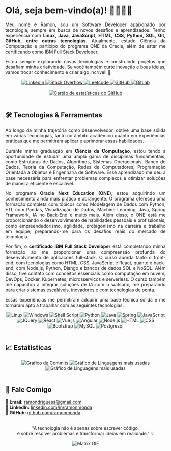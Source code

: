 # Olá, seja bem-vindo(a)! 👨🏻‍💻🌐

<div>
    <div align="justify">
        <p>Meu nome é Ramon, sou um Software Developer apaixonado por tecnologia, sempre em busca de novos desafios e aprendizados. Tenho experiência com <strong style="font-weight: bold;">Linux, Java, JavaScript, HTML, CSS, Python, SQL, Git, GitHub, entre outras tecnologias</strong>. Atualmente, estudo Ciência da Computação e participo do programa ONE da Oracle, além de estar me certificando como IBM Full Stack Developer.</p>
    </div>
    <div align="justify">
        <p>Estou sempre explorando novas tecnologias e construindo projetos que desafiam minha criatividade. Se você também curte inovação e boas ideias, vamos trocar conhecimento e criar algo incrível! 🚀
        </p>
    </div>
</div>

<div align="center">
    <a href="https://www.linkedin.com/in/ramonmonda/">
        <img src="https://img.shields.io/badge/LinkedIn-0077B5?style=for-the-badge&logo=linkedin&logoColor=white" alt="LinkedIn"/>
    </a>
    <a href="https://stackoverflow.com/users/22734723/ramonmonda">
        <img src="https://img.shields.io/badge/Stack_Overflow-FE7A16?style=for-the-badge&logo=stack-overflow&logoColor=white" alt="Stack Overflow"/>
    </a>
    <a href="https://leetcode.com/u/ramonmonda/">
        <img src="https://img.shields.io/badge/-LeetCode-FFA116?style=for-the-badge&logo=LeetCode&logoColor=black" alt="Leetcode"/>
    <!-- </a> -->
    <a href="https://github.com/ramonmonda">
        <img src="https://img.shields.io/badge/GitHub-100000?style=for-the-badge&logo=github&logoColor=white" alt="GitHub"/>
    </a>
    <a href="https://gitlab.com/ramonmonda">
        <img src="https://img.shields.io/badge/GitLab-330F63?style=for-the-badge&logo=gitlab&logoColor=white" alt="GitLab"/>
    </a>
</div><br>

<div align="center">
    <a href="https://github.com/ramonmonda/github-readme-stats">
        <img src="https://github-readme-stats.vercel.app/api?username=ramonmonda&show_icons=true&theme=vue" alt="Cartão de estatísticas do GitHub"/>
    </a>
</div><br>

## 🛠️ Tecnologias & Ferramentas

<div>
    <div align="justify">
        <p>Ao longo da minha trajetória como desenvolvedor, obtive uma base sólida em várias tecnologias, tanto no âmbito acadêmico quanto em experiências práticas que me permitiram aplicar e aprimorar essas habilidades.</p>
    </div>
    <div align="justify">
        <p>Durante minha graduação em <strong style="font-weight: bold;">Ciência da Computação</strong>, estou tendo a oportunidade de estudar uma ampla gama de disciplinas fundamentais, como Estruturas de Dados, Algoritmos, Sistemas Operacionais, Banco de Dados, Teoria da Computação, Redes de Computadores, Programação Orientada a Objetos e Engenharia de Software. Esse aprendizado me deu a base necessária para enfrentar problemas complexos e otimizar soluções de maneira eficiente e escalável.</p>
    </div>
    <div align="justify">
        <p>No programa <strong style="font-weight: bold;">Oracle Next Education (ONE)</strong>, estou adquirindo um conhecimento ainda mais prático e abrangente. O programa ofereceu uma formação completa com tópicos como Modelagem de Dados com Python, ETL com Pandas, Visualização de Dados, Machine Learning, Java, Spring Framework, IA no Back-End e muito mais. Além disso, o ONE está me proporcionando o desenvolvimento de habilidades pessoais e profissionais, como empreendedorismo, agilidade, protagonismo na carreira e trabalho em equipe, preparando-me para os desafios reais do mercado de tecnologia.</p>
    </div>
    <div align="justify">
        <p>Por fim, o <strong style="font-weight: bold;">certificado IBM Full Stack Developer</strong> está completando minha formação ao me proporcionar uma compreensão profunda do desenvolvimento de aplicações full-stack. O curso aborda tanto o front-end, com tecnologias como HTML, CSS, JavaScript e React, quanto o back-end, com Node.js, Python, Django e bancos de dados SQL e NoSQL. Além disso, tive contato com conceitos essenciais como computação em nuvem, DevOps, Docker, Kubernetes, microsserviços e serverless. O curso também me capacitou a integrar soluções de IA com o watsonx, me preparando para criar sistemas escaláveis, inovadores e com tecnologias de ponta.</p>
    </div>
    <div align="justify">
        <p>Essas experiências me permitiram adquirir uma base técnica sólida e me tornaram apto a trabalhar com as seguintes tecnologias:</p>
    </div>
</div>

<div align="center">
    <img src="https://img.shields.io/badge/Linux-FCC624?style=for-the-badge&logo=linux&logoColor=black" alt="Linux"/>
    <img src="https://img.shields.io/badge/Windows-0078D6?style=for-the-badge&logo=windows&logoColor=white" alt="Windows"/>
    <img src="https://img.shields.io/badge/Shell_Script-121011?style=for-the-badge&logo=gnu-bash&logoColor=white" alt="Shell Script"/>
    <img src="https://img.shields.io/badge/Python-3776AB?style=for-the-badge&logo=python&logoColor=white" alt="Python"/>
    <img src="https://img.shields.io/badge/Java-ED8B00?style=for-the-badge&logo=openjdk&logoColor=white" alt="Java"/>
    <img src="https://img.shields.io/badge/Spring-6DB33F?style=for-the-badge&logo=spring&logoColor=white" alt="Spring"/>
    <img src="https://img.shields.io/badge/JavaScript-F7DF1E?style=for-the-badge&logo=javascript&logoColor=black" alt="JavaScript"/>
    <img src="https://img.shields.io/badge/jQuery-0769AD?style=for-the-badge&logo=jquery&logoColor=white" alt="JQuery"/>
    <img src="https://img.shields.io/badge/React-20232A?style=for-the-badge&logo=react&logoColor=61DAFB" alt="React"/>
    <img src="https://img.shields.io/badge/Vue.js-35495E?style=for-the-badge&logo=vue.js&logoColor=4FC08D" alt="Vue.js"/>
    <img src="https://img.shields.io/badge/Angular-DD0031?style=for-the-badge&logo=angular&logoColor=white" alt="Angular"/>
    <img src="https://img.shields.io/badge/Node.js-43853D?style=for-the-badge&logo=node.js&logoColor=white" alt="Node.js"/>
    <img src="https://img.shields.io/badge/HTML5-E34F26?style=for-the-badge&logo=html5&logoColor=white" alt="HTML"/>
    <img src="https://img.shields.io/badge/CSS3-1572B6?style=for-the-badge&logo=css3&logoColor=white" alt="CSS"/>
    <img src="https://img.shields.io/badge/Bootstrap-563D7C?style=for-the-badge&logo=bootstrap&logoColor=white" alt="Bootstrap"/>
    <img src="https://img.shields.io/badge/MySQL-00000F?style=for-the-badge&logo=mysql&logoColor=white" alt="MySQL"/>
    <img src="https://img.shields.io/badge/PostgreSQL-316192?style=for-the-badge&logo=postgresql&logoColor=white" alt="Postgresql"/>
</div><br>

## 📈 Estatísticas

<div align="center">
    <img src="https://github-profile-summary-cards.vercel.app/api/cards/profile-details?username=ramonmonda&show_icons=true&theme=vue&card_width=700px" alt="Gráfico de Commits"/>
    <img src="https://github-readme-streak-stats.herokuapp.com/?user=ramonmonda&theme=vue&card_width=700px" alt="Gráfico de Linguagens mais usadas"/>
    <img src="https://github-readme-stats.vercel.app/api/top-langs/?username=ramonmonda&show_icons=true&theme=vue&card_width=700px" alt="Gráfico de Linguagens mais usadas"/>
</div><br>

## 💬 Fale Comigo

📧 **Email:** [ramondriguess@gmail.com](mailto:ramondriguess@gmail.com)  
🔗 **LinkedIn:** [linkedin.com/in/ramonmonda](https://www.linkedin.com/in/ramonmonda/)  
🐙 **GitHub:** [github.com/ramonmonda](https://github.com/ramonmonda)
<br><br>

<div align="center">
    <p>"A tecnologia não é apenas sobre escrever código,<br> é sobre resolver problemas e transformar ideias em realidade." 💡</p>
    <img src="https://media1.giphy.com/media/v1.Y2lkPTc5MGI3NjExaDBmaWY0NmlkaW91YWU1c2pzM3BjM2hkd2Vpa2Z2OGYyOXM0dmF5ayZlcD12MV9pbnRlcm5hbF9naWZfYnlfaWQmY3Q9Zw/3l5yJWhnbw5yyqDcQg/giphy.gif" alt="Matrix GIF"/>
</div><br>

